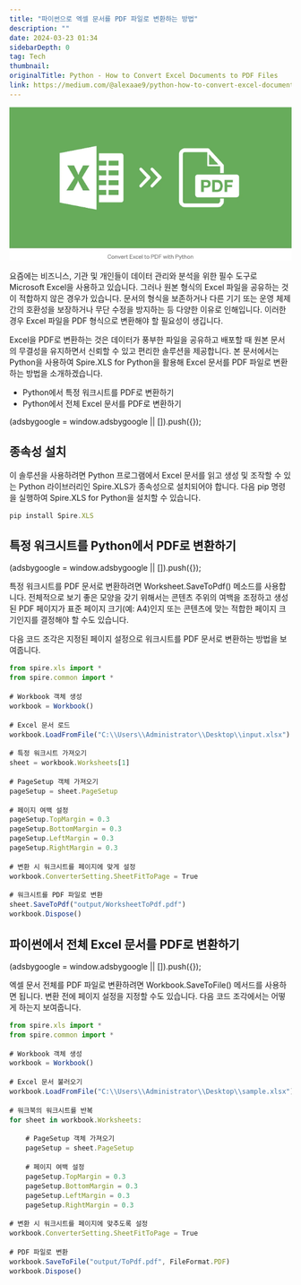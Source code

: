 ```yaml
---
title: "파이썬으로 엑셀 문서를 PDF 파일로 변환하는 방법"
description: ""
date: 2024-03-23 01:34
sidebarDepth: 0
tag: Tech
thumbnail:
originalTitle: Python - How to Convert Excel Documents to PDF Files
link: https://medium.com/@alexaae9/python-how-to-convert-excel-documents-to-pdf-files-1af340822837
---
```


<img src="./img/Python---How-to-Convert-Excel-Documents-to-PDF-Files_0.png" />

요즘에는 비즈니스, 기관 및 개인들이 데이터 관리와 분석을 위한 필수 도구로 Microsoft Excel을 사용하고 있습니다. 그러나 원본 형식의 Excel 파일을 공유하는 것이 적합하지 않은 경우가 있습니다. 문서의 형식을 보존하거나 다른 기기 또는 운영 체제 간의 호환성을 보장하거나 무단 수정을 방지하는 등 다양한 이유로 인해입니다. 이러한 경우 Excel 파일을 PDF 형식으로 변환해야 할 필요성이 생깁니다.

Excel을 PDF로 변환하는 것은 데이터가 풍부한 파일을 공유하고 배포할 때 원본 문서의 무결성을 유지하면서 신뢰할 수 있고 편리한 솔루션을 제공합니다. 본 문서에서는 Python을 사용하여 Spire.XLS for Python을 활용해 Excel 문서를 PDF 파일로 변환하는 방법을 소개하겠습니다.

- Python에서 특정 워크시트를 PDF로 변환하기
- Python에서 전체 Excel 문서를 PDF로 변환하기

<!-- ui-log 수평형 -->

<ins class="adsbygoogle"
      style="display:block"
      data-ad-client="ca-pub-4877378276818686"
      data-ad-slot="9743150776"
      data-ad-format="auto"
      data-full-width-responsive="true"></ins>
<component is="script">
(adsbygoogle = window.adsbygoogle || []).push({});
</component>

## 종속성 설치

이 솔루션을 사용하려면 Python 프로그램에서 Excel 문서를 읽고 생성 및 조작할 수 있는 Python 라이브러리인 Spire.XLS가 종속성으로 설치되어야 합니다. 다음 pip 명령을 실행하여 Spire.XLS for Python을 설치할 수 있습니다.

```js
pip install Spire.XLS
```

## 특정 워크시트를 Python에서 PDF로 변환하기

<!-- ui-log 수평형 -->

<ins class="adsbygoogle"
      style="display:block"
      data-ad-client="ca-pub-4877378276818686"
      data-ad-slot="9743150776"
      data-ad-format="auto"
      data-full-width-responsive="true"></ins>
<component is="script">
(adsbygoogle = window.adsbygoogle || []).push({});
</component>

특정 워크시트를 PDF 문서로 변환하려면 Worksheet.SaveToPdf() 메소드를 사용합니다. 전체적으로 보기 좋은 모양을 갖기 위해서는 콘텐츠 주위의 여백을 조정하고 생성된 PDF 페이지가 표준 페이지 크기(예: A4)인지 또는 콘텐츠에 맞는 적합한 페이지 크기인지를 결정해야 할 수도 있습니다.

다음 코드 조각은 지정된 페이지 설정으로 워크시트를 PDF 문서로 변환하는 방법을 보여줍니다.

```js
from spire.xls import *
from spire.common import *

# Workbook 객체 생성
workbook = Workbook()

# Excel 문서 로드
workbook.LoadFromFile("C:\\Users\\Administrator\\Desktop\\input.xlsx")

# 특정 워크시트 가져오기
sheet = workbook.Worksheets[1]

# PageSetup 객체 가져오기
pageSetup = sheet.PageSetup

# 페이지 여백 설정
pageSetup.TopMargin = 0.3
pageSetup.BottomMargin = 0.3
pageSetup.LeftMargin = 0.3
pageSetup.RightMargin = 0.3

# 변환 시 워크시트를 페이지에 맞게 설정
workbook.ConverterSetting.SheetFitToPage = True

# 워크시트를 PDF 파일로 변환
sheet.SaveToPdf("output/WorksheetToPdf.pdf")
workbook.Dispose()
```

## 파이썬에서 전체 Excel 문서를 PDF로 변환하기

<!-- ui-log 수평형 -->

<ins class="adsbygoogle"
      style="display:block"
      data-ad-client="ca-pub-4877378276818686"
      data-ad-slot="9743150776"
      data-ad-format="auto"
      data-full-width-responsive="true"></ins>
<component is="script">
(adsbygoogle = window.adsbygoogle || []).push({});
</component>

엑셀 문서 전체를 PDF 파일로 변환하려면 Workbook.SaveToFile() 메서드를 사용하면 됩니다. 변환 전에 페이지 설정을 지정할 수도 있습니다. 다음 코드 조각에서는 어떻게 하는지 보여줍니다.

```js
from spire.xls import *
from spire.common import *

# Workbook 객체 생성
workbook = Workbook()

# Excel 문서 불러오기
workbook.LoadFromFile("C:\\Users\\Administrator\\Desktop\\sample.xlsx")

# 워크북의 워크시트를 반복
for sheet in workbook.Worksheets:

    # PageSetup 객체 가져오기
    pageSetup = sheet.PageSetup

    # 페이지 여백 설정
    pageSetup.TopMargin = 0.3
    pageSetup.BottomMargin = 0.3
    pageSetup.LeftMargin = 0.3
    pageSetup.RightMargin = 0.3

# 변환 시 워크시트를 페이지에 맞추도록 설정
workbook.ConverterSetting.SheetFitToPage = True

# PDF 파일로 변환
workbook.SaveToFile("output/ToPdf.pdf", FileFormat.PDF)
workbook.Dispose()
```
